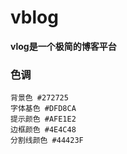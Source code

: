 # vblog
**vlog是一个极简的博客平台**
### 色调
``` text
背景色 #272725
字体基色 #DFD8CA
提示颜色 #AFE1E2
边框颜色 #4E4C48
分割线颜色 #44423F
```